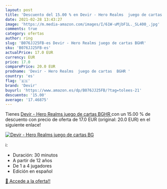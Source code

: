 ```yaml
---
layout: post
title: 'Descuento del 15.00 % en Devir - Hero Realms  juego de cartas  BG'
date: 2021-02-28 13:43:27
image: 'https://m.media-amazon.com/images/I/61W-uMjbF1L._SL400_.jpg'
comments: true
category: ofertas
author: ring
slug: 'B076JJ25FB-es Devir - Hero Realms juego de cartas BGHR'
sku: 'B076JJ25FB-es'
actualPrice: 17.0 EUR
currency: EUR
price: 17.0
comparePrice: 20.0 EUR
prodname: 'Devir - Hero Realms  juego de cartas  BGHR '
country: 'es'
flag: '🇪🇸'
brand: 'Devir'
buyurl: 'https://www.amazon.es/dp/B076JJ25FB/?tag=tolees-21'
descuento: '15.00'
average: '17.46875'
---
```


Tienes [Devir - Hero Realms  juego de cartas  BGHR ](https://www.amazon.es/dp/B076JJ25FB/?tag=tolees-21) con un 15.00 % de descuento con precio de oferta de 17.0 EUR (original: 20.0 EUR) en el siguiente enlace!

[![Devir - Hero Realms  juego de cartas  BG](https://m.media-amazon.com/images/I/61W-uMjbF1L._SL400_.jpg)](https://www.amazon.es/dp/B076JJ25FB/?tag=tolees-21)

ℹ️:

- Duración: 30 minutos
- A partir de 12 años
- De 1 a 4 jugadores
- Edición en español

[🛒 Accede a la oferta!!](https://www.amazon.es/dp/B076JJ25FB/?tag=tolees-21)
